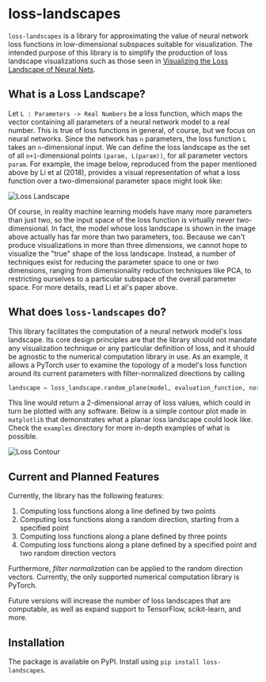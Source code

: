# loss-landscapes

`loss-landscapes` is a library for approximating the value of neural network loss functions in low-dimensional 
subspaces suitable for visualization. The intended purpose of this library is to simplify the production of loss 
landscape visualizations such as those seen in [Visualizing the Loss Landscape of 
Neural Nets](https://arxiv.org/abs/1712.09913v3).

## What is a Loss Landscape?
Let `L : Parameters -> Real Numbers` be a loss function, which maps the vector containing all parameters of a
neural network model to a real number. This is true of loss functions in general, of course, but we focus on
neural networks. Since the network has `n` parameters, the loss function `L` takes an `n`-dimensional input. We
can define the loss landscape as the set of all `n+1`-dimensional points `(param, L(param))`, for all parameter
vectors `param`. For example, the image below, reproduced from the paper mentioned above by Li et al (2018),
provides a visual representation of what a loss function over a two-dimensional parameter space might look like:

![Loss Landscape](/img/loss-landscape.png)

Of course, in reality machine learning models have many more parameters than just two, so the input space of the
loss function is virtually never two-dimensional. In fact, the model whose loss landscape is shown in the image
above actually has far more than two parameters, too. Because we can't produce visualizations in more than three 
dimensions, we cannot hope to visualize the "true" shape of the loss landscape. Instead, a number of techniques
exist for reducing the parameter space to one or two dimensions, ranging from dimensionality reduction techniques
like PCA, to restricting ourselves to a particular subspace of the overall parameter space. For more details,
read Li et al's paper above.

## What does `loss-landscapes` do?
This library facilitates the computation of a neural network model's loss landscape. Its core design principles
are that the library should not mandate any visualization technique or any particular definition of loss, and it
should be agnostic to the numerical computation library in use. As an example, it allows a PyTorch user to examine
the topology of a model's loss function around its current parameters with filter-normalized directions by calling

````python
landscape = loss_landscape.random_plane(model, evaluation_function, normalize='filter')
````

This line would return a 2-dimensional array of loss values, which could in turn be plotted with any software.
Below is a simple contour plot made in `matplotlib` that demonstrates what a planar loss landscape could look like.
Check the `examples` directory for more in-depth examples of what is possible.

![Loss Contour](/img/loss-contour.png)


## Current and Planned Features
Currently, the library has the following features:

1. Computing loss functions along a line defined by two points
2. Computing loss functions along a random direction, starting from a specified point
3. Computing loss functions along a plane defined by three points
4. Computing loss functions along a plane defined by a specified point and two random direction vectors

Furthermore, *filter normalization* can be applied to the random direction vectors. Currently, the only
supported numerical computation library is PyTorch.

Future versions will increase the number of loss landscapes that are computable, as well as expand support
to TensorFlow, scikit-learn, and more.

## Installation
The package is available on PyPI. Install using `pip install loss-landscapes`.